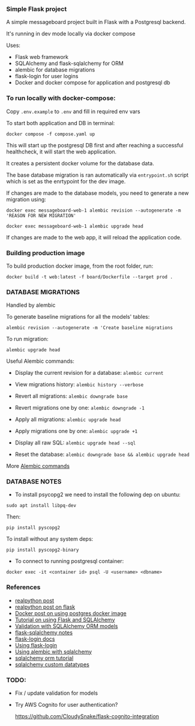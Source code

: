 ### Simple Flask project


A simple messageboard project built in Flask with a Postgresql backend.

It's running in dev mode locally via docker compose

Uses:

* Flask web framework
* SQLAlchemy and flask-sqlalchemy for ORM
* alembic for database migrations
* flask-login for user logins
* Docker and docker compose for application and postgresql db



### To run locally with docker-compose:

Copy `.env.example` to `.env` and fill in required env vars

To start both application and DB in terminal:
```
docker compose -f compose.yaml up
```

This will start up the postgresql DB first and after reaching a successful healthcheck, it will start the web application.

It creates a persistent docker volume for the database data.

The base database migration is ran automatically via `entrypoint.sh` script which is set as the enrtypoint for the dev image.


If changes are made to the database models, you need to generate a new migration using:
```
docker exec messageboard-web-1 alembic revision --autogenerate -m 'REASON FOR NEW MIGRATION'

docker exec messageboard-web-1 alembic upgrade head
```

If changes are made to the web app, it will reload the application code.



### Building production image

To build production docker image, from the root folder, run:
```
docker build -t web:latest -f board/Dockerfile --target prod .
```



### DATABASE MIGRATIONS

Handled by alembic

To generate baseline migrations for all the models' tables:

```
alembic revision --autogenerate -m 'Create baseline migrations
```

To run migration:
```
alembic upgrade head
```

Useful Alembic commands:

* Display the current revision for a database: `alembic current`

* View migrations history: `alembic history --verbose`

* Revert all migrations: `alembic downgrade base`

* Revert migrations one by one: `alembic downgrade -1`

* Apply all migrations: `alembic upgrade head`

* Apply migrations one by one: `alembic upgrade +1`

* Display all raw SQL: `alembic upgrade head --sql`

* Reset the database: `alembic downgrade base && alembic upgrade head`


More [Alembic commands]

[Alembic commands]: https://alembic.sqlalchemy.org/en/latest/api/commands.html


### DATABASE NOTES

* To install psycopg2 we need to install the following dep on ubuntu:
```
sudo apt install libpq-dev
```

Then:
```
pip install pyscopg2
```

To install without any system deps:
```
pip install pyscopg2-binary
```


* To connect to running postgresql container:
```
docker exec -it <container id> psql -U <username> <dbname>
```


### References

* [realpython post]
* [realpython post on flask]
* [Docker post on using postgres docker image]
* [Tutorial on using Flask and SQLAlchemy]
* [Validation with SQLAlchemy ORM models]
* [flask-sqlalchemy notes]
* [flask-login docs]
* [Using flask-login]
* [Using alembic with sqlalchemy]
* [sqlalchemy orm tutorial]
* [sqlalchemy custom datatypes]


[realpython post]: https://realpython.com/flask-project/

[realpython post on flask]: https://realpython.com/flask-logging-messages/

[Docker post on using postgres docker image]: https://www.docker.com/blog/how-to-use-the-postgres-docker-official-image/


[Tutorial on using Flask and SQLAlchemy]: https://medium.com/@yahiaqous/how-to-build-a-crud-api-using-python-flask-and-sqlalchemy-orm-with-postgresql-7869517f8930


[Validation with SQLAlchemy ORM models]: https://ed-a-nunes.medium.com/field-validation-for-backend-apis-with-python-flask-and-sqlalchemy-30e8cc0d260c


[flask-sqlalchemy notes]: https://flask-sqlalchemy.palletsprojects.com/en/3.1.x/

[flask-login docs]: https://flask-login.readthedocs.io/en/latest/

[Using flask-login]: https://www.digitalocean.com/community/tutorials/how-to-add-authentication-to-your-app-with-flask-login

[Using alembic with sqlalchemy]: 
https://medium.com/@johnidouglasmarangon/using-migrations-in-python-sqlalchemy-with-alembic-docker-solution-bd79b219d6a

[sqlalchemy orm tutorial]: https://docs.sqlalchemy.org/en/20/tutorial

[sqlalchemy custom datatypes]: https://docs.sqlalchemy.org/en/20/orm/mapped_attributes.html#using-custom-datatypes-at-the-core-level


[On using depends_on condition]: https://www.warp.dev/terminus/docker-compose-depends-on

[Using docker-compose for local Flask dev]: https://dev.to/pacheco/dockerize-a-flask-app-and-debug-with-vscode-34i1


### TODO:

* Fix / update validation for models 

* Try AWS Cognito for user authentication?

  https://github.com/CloudySnake/flask-cognito-integration
